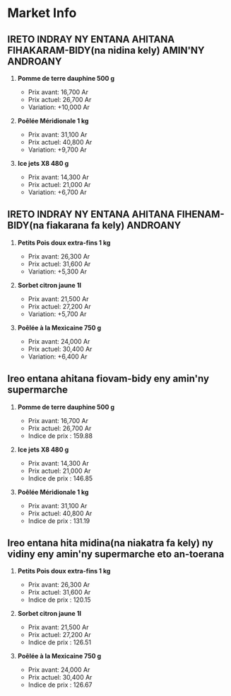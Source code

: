 # Market Info

## IRETO INDRAY NY ENTANA AHITANA FIHAKARAM-BIDY(na nidina kely) AMIN'NY ANDROANY

1. **Pomme de terre dauphine 500 g**
   - Prix avant: 16,700 Ar
   - Prix actuel: 26,700 Ar
   - Variation: +10,000 Ar

2. **Poêlée Méridionale 1 kg**
   - Prix avant: 31,100 Ar
   - Prix actuel: 40,800 Ar
   - Variation: +9,700 Ar

3. **Ice jets X8 480 g**
   - Prix avant: 14,300 Ar
   - Prix actuel: 21,000 Ar
   - Variation: +6,700 Ar

## IRETO INDRAY NY ENTANA AHITANA FIHENAM-BIDY(na fiakarana fa kely) ANDROANY

1. **Petits Pois doux extra-fins 1 kg**
   - Prix avant: 26,300 Ar
   - Prix actuel: 31,600 Ar
   - Variation: +5,300 Ar

2. **Sorbet citron jaune 1l**
   - Prix avant: 21,500 Ar
   - Prix actuel: 27,200 Ar
   - Variation: +5,700 Ar

3. **Poêlée à la Mexicaine 750 g**
   - Prix avant: 24,000 Ar
   - Prix actuel: 30,400 Ar
   - Variation: +6,400 Ar

## Ireo entana ahitana fiovam-bidy eny amin'ny supermarche

1. **Pomme de terre dauphine 500 g**
   - Prix avant: 16,700 Ar
   - Prix actuel: 26,700 Ar
   - Indice de prix : 159.88

2. **Ice jets X8 480 g**
   - Prix avant: 14,300 Ar
   - Prix actuel: 21,000 Ar
   - Indice de prix : 146.85

3. **Poêlée Méridionale 1 kg**
   - Prix avant: 31,100 Ar
   - Prix actuel: 40,800 Ar
   - Indice de prix : 131.19

## Ireo entana hita midina(na niakatra fa kely) ny vidiny eny amin'ny supermarche eto an-toerana

1. **Petits Pois doux extra-fins 1 kg**
   - Prix avant: 26,300 Ar
   - Prix actuel: 31,600 Ar
   - Indice de prix : 120.15

2. **Sorbet citron jaune 1l**
   - Prix avant: 21,500 Ar
   - Prix actuel: 27,200 Ar
   - Indice de prix : 126.51

3. **Poêlée à la Mexicaine 750 g**
   - Prix avant: 24,000 Ar
   - Prix actuel: 30,400 Ar
   - Indice de prix : 126.67

